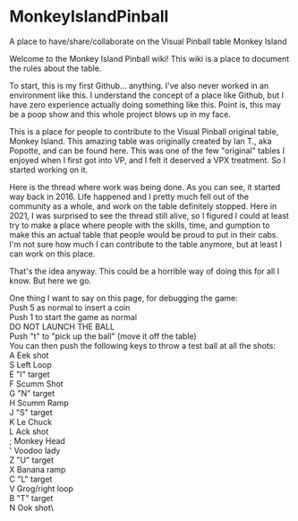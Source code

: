 # MonkeyIslandPinball
A place to have/share/collaborate on the Visual Pinball table Monkey Island

Welcome to the Monkey Island Pinball wiki! This wiki is a place to document the rules about the table.

To start, this is my first Github... anything. I've also never worked in an environment like this. I understand the concept of a place like Github, but I have zero experience actually doing something like this. Point is, this may be a poop show and this whole project blows up in my face.

This is a place for people to contribute to the Visual Pinball original table, Monkey Island. This amazing table was originally created by Ian T., aka Popotte, and can be found here. This was one of the few "original" tables I enjoyed when I first got into VP, and I felt it deserved a VPX treatment. So I started working on it.

Here is the thread where work was being done. As you can see, it started way back in 2016. Life happened and I pretty much fell out of the community as a whole, and work on the table definitely stopped. Here in 2021, I was surprised to see the thread still alive, so I figured I could at least try to make a place where people with the skills, time, and gumption to make this an actual table that people would be proud to put in their cabs. I'm not sure how much I can contribute to the table anymore, but at least I can work on this place.

That's the idea anyway. This could be a horrible way of doing this for all I know. But here we go.

One thing I want to say on this page, for debugging the game:\
Push 5 as normal to insert a coin\
Push 1 to start the game as normal\
DO NOT LAUNCH THE BALL\
Push "t" to "pick up the ball" (move it off the table)\
You can then push the following keys to throw a test ball at all the shots:\
A	Eek shot\
S	Left Loop\
E	"I" target\
F	Scumm Shot\
G	"N" target\
H	Scumm Ramp\
J	"S" target\
K	Le Chuck\
L	Ack shot\
;	Monkey Head\
'	Voodoo lady\
Z	"U" target\
X	Banana ramp\
C	"L" target\
V	Grog/right loop\
B	"T" target\
N	Ook shot\
